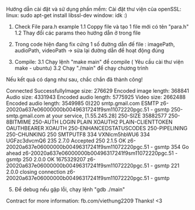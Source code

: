 Hướng dẫn cài đặt và sử dụng phần mềm:
Cài đặt thư viện của openSSL:
  linux: sudo apt-get install libssl-dev
  window: idk :)
1. Check File para.h example
  1.1 Coppy file và tạo 1 file mới có tên "para.h"
  1.2 Thay đổi các params theo hướng dẫn ở trong file

2. Trong code hiện đang fix cứng 1 số đường dẫn đế file : imagePath, audioPath, videoPath
  -> sửa lại đường dẫn để hoạt động đúng

3. Compile:
 3.1 Chạy lệnh "make main" để compile ( Yêu cầu cài thư viện make - ubuntu)
 3.2 Chạy "./main" để chạy chương trình

Nếu kết quả có dạng như sau, chắc chắn đã thành công!

Connected SuccessfullyImage size: 276629
Encoded image length: 368841
Audio size: 4331943
Encoded audio length: 5775925
Video size: 2662488
Encoded audio length: 3549985
0)220 smtp.gmail.com ESMTP z6-20020a637e06000000b00496317241f9sm11072220pgc.51 - gsmtp
250-smtp.gmail.com at your service, [1.55.245.28]
250-SIZE 35882577
250-8BITMIME
250-AUTH LOGIN PLAIN XOAUTH2 PLAIN-CLIENTTOKEN OAUTHBEARER XOAUTH
250-ENHANCEDSTATUSCODES
250-PIPELINING
250-CHUNKING
250 SMTPUTF8
334 VXNlcm5hbWU6
334 UGFzc3dvcmQ6
235 2.7.0 Accepted
250 2.1.5 OK z6-20020a637e06000000b00496317241f9sm11072220pgc.51 - gsmtp
354  Go ahead z6-20020a637e06000000b00496317241f9sm11072220pgc.51 - gsmtp
250 2.0.0 OK  1675329207 z6-20020a637e06000000b00496317241f9sm11072220pgc.51 - gsmtp
221 2.0.0 closing connection z6-20020a637e06000000b00496317241f9sm11072220pgc.51 - gsmtp

5. Để debug nếu gặp lỗi, chạy lệnh "gdb ./main"

Contract for more information: fb.com/viethung2209
Thanks! <3
